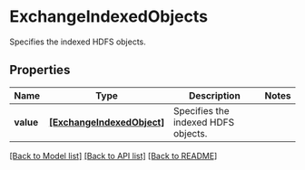 # ExchangeIndexedObjects

Specifies the indexed HDFS objects.

## Properties
Name | Type | Description | Notes
------------ | ------------- | ------------- | -------------
**value** | [**[ExchangeIndexedObject]**](ExchangeIndexedObject.md) | Specifies the indexed HDFS objects. | 

[[Back to Model list]](../README.md#documentation-for-models) [[Back to API list]](../README.md#documentation-for-api-endpoints) [[Back to README]](../README.md)


